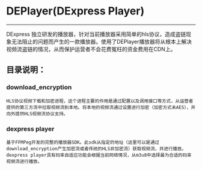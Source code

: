 # DEPlayer(DExpress Player)

------

DExpress 独立研发的播放器，针对当前播放器采用简单的hls协议，造成盗链现象无法阻止的问题而产生的一款播放器。使用了DEPlayer播放器将从根本上解决视频流盗链的情况，从而保护运营者不会花费冤枉的资金费用在CDN上。


## 目录说明：

### download_encryption
	HLS协议视频下载和加密进程，这个进程主要的作用是通过配置以及调用接口等方式，从运营者提供的第三方流中拉取视频流到本地。将本地的视频流通过设置进行加密（加密方式未AES），并向外提供HLS视频流协议支持。

### dexpress player
	基于FFMPeg开发的完整的播放器SDK。此sdk从指定的地址（这里可以是通过download_encryption产生加密流或者传统的HLS非加密流）获取视频流，并进行播放。dexpress player具有码率自适应功能会根据当前网络情况，从m3u8中选择最为合适的码率视频流进行播放。





